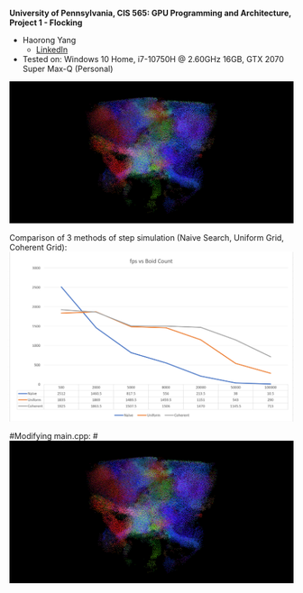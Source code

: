**University of Pennsylvania, CIS 565: GPU Programming and Architecture,
Project 1 - Flocking**

* Haorong Yang
  * [LinkedIn](https://www.linkedin.com/in/haorong-henry-yang/)
* Tested on: Windows 10 Home, i7-10750H @ 2.60GHz 16GB, GTX 2070 Super Max-Q (Personal)

![top](images/top_image.png)

Comparison of 3 methods of step simulation (Naive Search, Uniform Grid, Coherent Grid):
![chart1](images/fpsGraph8.PNG)


#Modifying main.cpp:
#![](images/top_image.png)

